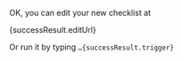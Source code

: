 OK, you can edit your new checklist at 

{successResult.editUrl}

Or run it by typing `…{successResult.trigger}`